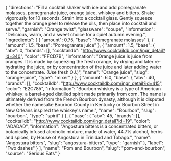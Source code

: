 {
    "directions": "Fill a cocktail shaker with ice and add pomegranate molasses, pomegranate juice, orange juice, whiskey and bitters. Shake vigorously for 10 seconds. Strain into a cocktail glass. Gently squeeze together the orange peel to release the oils, then place into cocktail and serve.",
    "garnish": "Orange twist",
    "glassware": "coupe",
    "information": "Delicious, warm, and a sweet choice for a quiet autumn evening.",
    "ingredients": [
        {
            "amount": 0.75,
            "base": "Pomegranate molasses"
        },
        {
            "amount": 1.5,
            "base": "Pomegranate juice"
        },
        {
            "amount": 1.5,
            "base": {
                "abv": 0,
                "brands": [],
                "cocktaildb": "http://www.cocktaildb.com/ingr_detail?id=340",
                "color": "FFCD7B",
                "information": "Orange juice is juice from oranges. It is made by squeezing the fresh orange, by drying and later re-hydrating the juice, or by concentration of the juice and later adding water to the concentrate. (Use fresh OJ.)",
                "name": "Orange juice",
                "slug": "orange-juice",
                "type": "mixer"
            }
        },
        {
            "amount": 6.0,
            "base": {
                "abv": 40,
                "brands": [],
                "cocktaildb": "http://www.cocktaildb.com/ingr_detail?id=415",
                "color": "E2C785",
                "information": "Bourbon whiskey is a type of American whiskey: a barrel-aged distilled spirit made primarily from corn. The name is ultimately derived from the French Bourbon dynasty, although it is disputed whether the namesake Bourbon County in Kentucky or Bourbon Street in New Orleans inspired the whiskey's name.",
                "name": "Bourbon",
                "slug": "bourbon",
                "type": "spirit"
            }
        },
        {
            "base": {
                "abv": 45,
                "brands": [],
                "cocktaildb": "http://www.cocktaildb.com/ingr_detail?id=19",
                "color": "ADADAD",
                "information": "Angostura bitters is a concentrated bitters, or botanically infused alcoholic mixture, made of water, 44.7% alcohol, herbs and spices, by House of Angostura in Trinidad and Tobago.",
                "name": "Angostura bitters",
                "slug": "angostura-bitters",
                "type": "garnish"
            },
            "label": "Two dashes"
        }
    ],
    "name": "Pom and Bourbon",
    "slug": "pom-and-bourbon",
    "source": "Serious Eats"
}